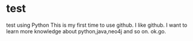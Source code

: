 # test
test using Python
This is my first time to use github.
I like github.
I want to learn more knowledge about python,java,neo4j and so on.
ok.go.
